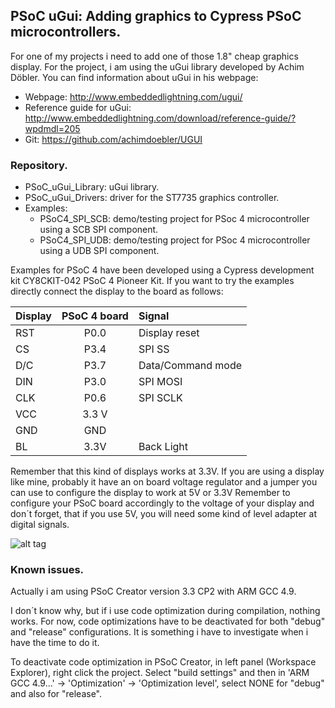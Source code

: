 ## PSoC uGui: Adding graphics to Cypress PSoC microcontrollers. ##

For one of my projects i need to add one of those 1.8" cheap graphics display. For the project, i am using the uGui library developed by Achim Döbler.
You can find information about uGui in his webpage:

* Webpage: http://www.embeddedlightning.com/ugui/
* Reference guide for uGui: http://www.embeddedlightning.com/download/reference-guide/?wpdmdl=205
* Git: https://github.com/achimdoebler/UGUI


### Repository. ###
* PSoC_uGui_Library: uGui library.
* PSoC_uGui_Drivers: driver for the ST7735 graphics controller.
* Examples:
	* PSoC4_SPI_SCB: demo/testing project for PSoc 4 microcontroller using a SCB SPI component.
	* PSoC4_SPI_UDB: demo/testing project for PSoc 4 microcontroller using a UDB SPI component.

Examples for PSoC 4 have been developed using a Cypress development kit CY8CKIT-042 PSoC 4 Pioneer Kit. If you want to try the examples directly connect the display to the board as follows:

| Display       | PSoC 4 board  | Signal
| ------------- |:-------------:|:--------
| RST           | P0.0          | Display reset
| CS            | P3.4          | SPI SS
| D/C           | P3.7          | Data/Command mode
| DIN           | P3.0          | SPI MOSI
| CLK           | P0.6          | SPI SCLK
| VCC           | 3.3 V         |
| GND           | GND           |
| BL            | 3.3V          | Back Light

Remember that this kind of displays works at 3.3V.
If you are using a display like mine, probably it have an on board voltage regulator and a jumper you can use to configure the display to work at 5V or 3.3V
Remember to configure your PSoC board accordingly to the voltage of your display and don´t forget, that if you use 5V, you will need some kind of level adapter at digital signals.

![alt tag](https://cloud.githubusercontent.com/assets/15149053/14770137/40f12f88-0a6a-11e6-9399-d25bcceb3137.png)



### Known issues. ###
Actually i am using PSoC Creator version 3.3 CP2 with ARM GCC 4.9.

I don´t know why, but if i use code optimization during compilation, nothing works. For now, code optimizations have to be deactivated for both "debug" and "release" configurations.
It is something i have to investigate when i have the time to do it.

To deactivate code optimization in PSoC Creator, in left panel (Workspace Explorer), right click the project. Select "build settings" and then in 'ARM GCC 4.9...' -> 'Optimization' -> 'Optimization level', select NONE for "debug" and also for "release".


